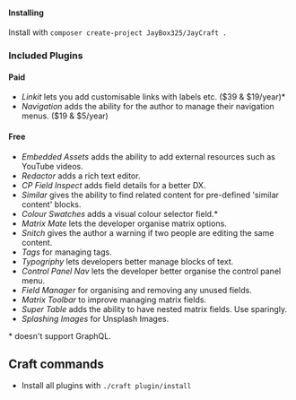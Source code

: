 #### Installing

Install with `composer create-project JayBox325/JayCraft .`

### Included Plugins

#### Paid
- *Linkit* lets you add customisable links with labels etc. ($39 & $19/year)*
- *Navigation* adds the ability for the author to manage their navigation menus. ($19 & $5/year)

#### Free
- *Embedded Assets* adds the ability to add external resources such as YouTube videos.
- *Redactor* adds a rich text editor.
- *CP Field Inspect* adds field details for a better DX.
- *Similar* gives the ability to find related content for pre-defined 'similar content' blocks.
- *Colour Swatches* adds a visual colour selector field.*
- *Matrix Mate* lets the developer organise matrix options.
- *Snitch* gives the author a warning if two people are editing the same content.
- *Tags* for managing tags.
- *Typogriphy* lets developers better manage blocks of text.
- *Control Panel Nav* lets the developer better organise the control panel menu.
- *Field Manager* for organising and removing any unused fields.
- *Matrix Toolbar* to improve managing matrix fields.
- *Super Table* adds the ability to have nested matrix fields. Use sparingly.
- *Splashing Images* for Unsplash Images.

\* doesn't support GraphQL.


## Craft commands

- Install all plugins with `./craft plugin/install`
